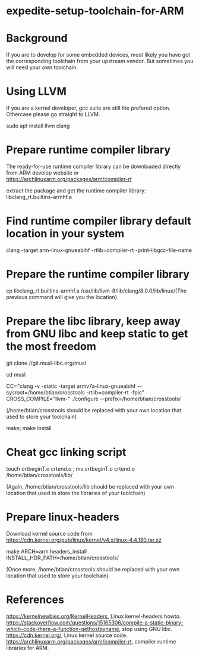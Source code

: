 # expedite-setup-toolchain-for-ARM

# Background

If you are to develop for some embedded devices, most likely you have got the corresponding toolchain from your upstream vendor. But sometimes you will need your own toolchain.

# Using LLVM

If you are a kernel developer, gcc suite are still the prefered option. Othercase please go straight to LLVM.

sudo apt install llvm clang

# Prepare runtime compiler library

The ready-for-use runtime compiler library can be downloaded directly from ARM develop website or https://archlinuxarm.org/packages/arm/compiler-rt

extract the package and get the runtime compiler library: libclang_rt.builtins-armhf.a

# Find runtime compiler library default location in your system

clang -target arm-linux-gnueabihf -rtlib=compiler-rt -print-libgcc-file-name

# Prepare the runtime compiler library

cp libclang_rt.builtins-armhf.a  /usr/lib/llvm-8/lib/clang/8.0.0/lib/linux/(The previous command will give you the location)


# Prepare the libc library, keep away from GNU libc and keep static to get the most freedom

git clone //git.musl-libc.org/musl

cd musl

CC="clang -v -static -target armv7a-linux-gnueabihf --sysroot=/home/btian/crosstools -rtlib=compiler-rt -fpic" CROSS_COMPILE="llvm-" ./configure --prefix=/home/btian/crosstools/

(/home/btian/crosstools should be replaced with your own location that used to store your toolchain)

make; make install

# Cheat gcc linking script
touch crtbeginT.o crtend.o ; mv crtbeginT.o crtend.o /home/btian/crosstools/lib/

(Again, /home/btian/crosstools/lib should be replaced with your own location that used to store the libraries of your toolchain)

# Prepare linux-headers

Download kernel source code from https://cdn.kernel.org/pub/linux/kernel/v4.x/linux-4.4.180.tar.xz

make ARCH=arm headers_install INSTALL_HDR_PATH=/home/btian/crosstools/

(Once more, /home/btian/crosstools should be replaced with your own location that used to store your toolchain)

# References

https://kernelnewbies.org/KernelHeaders, Linux kernel-headers howto.
https://stackoverflow.com/questions/15165306/compile-a-static-binary-which-code-there-a-function-gethostbyname, stop using GNU libc.
https://cdn.kernel.org/, Linux kernel source code.
https://archlinuxarm.org/packages/arm/compiler-rt, compiler runtime libraries for ARM.
